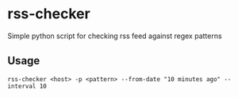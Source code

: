 # rss-checker
Simple python script for checking rss feed against regex patterns

## Usage ##

```
rss-checker <host> -p <pattern> --from-date "10 minutes ago" --interval 10
```
